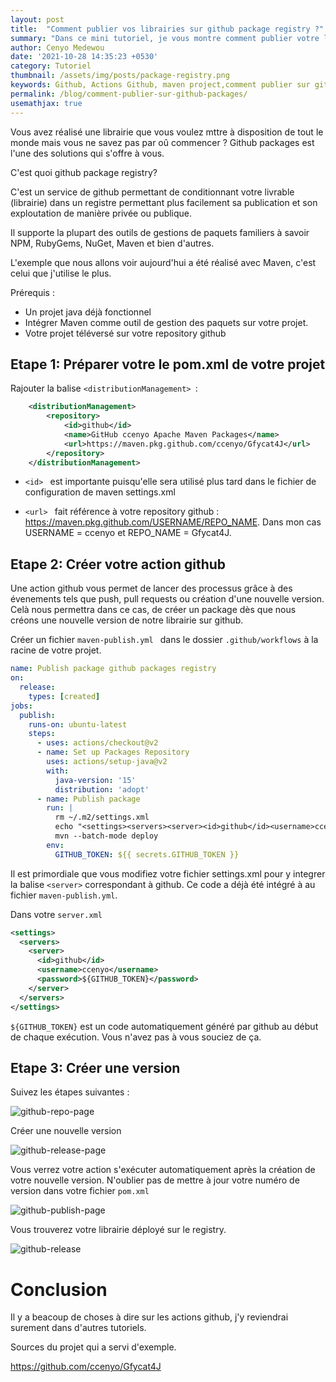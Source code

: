```yaml
---
layout: post
title:  "Comment publier vos librairies sur github package registry ?"
summary: "Dans ce mini tutoriel, je vous montre comment publier votre librairie open source sur github packages en quelques étapes"
author: Cenyo Medewou
date: '2021-10-28 14:35:23 +0530'
category: Tutoriel
thumbnail: /assets/img/posts/package-registry.png
keywords: Github, Actions Github, maven project,comment publier sur github packages, github package registry
permalink: /blog/comment-publier-sur-github-packages/
usemathjax: true
---
```


Vous avez réalisé une librairie que vous voulez mttre à disposition de tout le monde mais vous ne savez pas par oû commencer ? Github packages est l'une des solutions 
qui s'offre à vous.

C'est quoi github package registry?

C'est un service de github permettant de conditionnant votre livrable (librairie) dans un registre permettant plus facilement sa publication et son exploutation de manière privée ou publique.

Il supporte la plupart des outils de gestions de paquets familiers à savoir NPM, RubyGems, NuGet, Maven et bien d'autres.

L'exemple que nous allons voir aujourd'hui a été réalisé avec Maven, c'est celui que j'utilise le plus.

Prérequis :

- Un projet java déjà fonctionnel
- Intégrer Maven comme outil de gestion des paquets sur votre projet.
- Votre projet téléversé sur votre repository github


## Etape 1: Préparer votre le pom.xml de votre projet

Rajouter la balise ```<distributionManagement> ```:

```xml
    <distributionManagement>
        <repository>
            <id>github</id>
            <name>GitHub ccenyo Apache Maven Packages</name>
            <url>https://maven.pkg.github.com/ccenyo/Gfycat4J</url>
        </repository>
    </distributionManagement>
```

*  ```<id> ``` est importante puisqu'elle sera utilisé plus tard dans le fichier de configuration de maven settings.xml

* ```<url> ``` fait référence à votre repository github : https://maven.pkg.github.com/USERNAME/REPO_NAME. Dans mon cas USERNAME = ccenyo et REPO_NAME = Gfycat4J.



## Etape 2: Créer votre action github

Une action github vous permet de lancer des processus grâce à des évenements tels que push, pull requests ou création d'une nouvelle version.
Celà nous permettra dans ce cas, de créer un package dès que nous créons une nouvelle version de notre librairie sur github.

Créer un fichier ``maven-publish.yml `` dans le dossier ``.github/workflows`` à la racine de votre projet.


`````yaml
name: Publish package github packages registry
on:
  release:
    types: [created]
jobs:
  publish:
    runs-on: ubuntu-latest
    steps:
      - uses: actions/checkout@v2
      - name: Set up Packages Repository
        uses: actions/setup-java@v2
        with:
          java-version: '15'
          distribution: 'adopt'
      - name: Publish package
        run: | 
          rm ~/.m2/settings.xml
          echo "<settings><servers><server><id>github</id><username>ccenyo</username><password>${GITHUB_TOKEN}</password></server></servers></settings>" > ~/.m2/settings.xml
          mvn --batch-mode deploy
        env:
          GITHUB_TOKEN: ${{ secrets.GITHUB_TOKEN }}

``````

Il est primordiale que vous modifiez votre fichier settings.xml pour y integrer la balise ``<server>`` correspondant à github. Ce code a déjà été intégré à au fichier ``maven-publish.yml``.

Dans votre ``server.xml``
````xml
<settings>
  <servers>
    <server>
      <id>github</id>
      <username>ccenyo</username>
      <password>${GITHUB_TOKEN}</password>
    </server>
  </servers>
</settings>
````

``${GITHUB_TOKEN}`` est un code automatiquement généré par github au début de chaque exécution. Vous n'avez pas à vous souciez de ça.

## Etape 3: Créer une version 

Suivez les étapes suivantes :

![github-repo-page](/assets/img/posts/github-repo_page.png)


Créer une nouvelle version 

![github-release-page](/assets/img/posts/drag_new_release.png)

Vous verrez votre action s'exécuter automatiquement après la création de votre nouvelle version. N'oublier pas de mettre à jour votre numéro de version dans votre fichier ``pom.xml`` 


![github-publish-page](/assets/img/posts/github_publish.png)

Vous trouverez votre librairie déployé sur le registry.

![github-release](/assets/img/posts/github_release.png)


# Conclusion

 Il y a beacoup de choses à dire sur les actions github, j'y reviendrai surement dans d'autres tutoriels.

Sources du projet qui a servi d'exemple.

https://github.com/ccenyo/Gfycat4J
